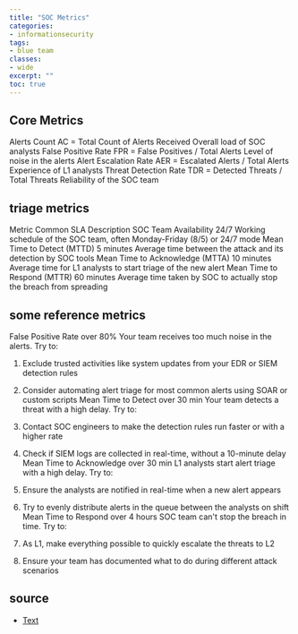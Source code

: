 ```yaml
---
title: "SOC Metrics"
categories: 
- informationsecurity
tags:
- blue team
classes: 
- wide
excerpt: "" 
toc: true
--- 
```


## Core Metrics

Alerts Count 	AC = Total Count of Alerts Received 	Overall load of SOC analysts
False Positive Rate 	FPR = False Positives / Total Alerts 	Level of noise in the alerts
Alert Escalation Rate 	AER = Escalated Alerts / Total Alerts 	Experience of L1 analysts
Threat Detection Rate 	TDR = Detected Threats / Total Threats 	Reliability of the SOC team

## triage metrics

Metric 	Common SLA 	Description
SOC Team Availability 	24/7 	Working schedule of the SOC team, often Monday-Friday (8/5) or 24/7 mode
Mean Time to Detect (MTTD) 	5 minutes 	Average time between the attack and its detection by SOC tools
Mean Time to Acknowledge (MTTA) 	10 minutes 	Average time for L1 analysts to start triage of the new alert
Mean Time to Respond (MTTR) 	60 minutes 	Average time taken by SOC to actually stop the breach from spreading

## some reference metrics

False Positive Rate
over 80% 	Your team receives too much noise in the alerts. Try to:

1. Exclude trusted activities like system updates from your EDR or SIEM detection rules
2. Consider automating alert triage for most common alerts using SOAR or custom scripts
Mean Time to Detect
over 30 min 	Your team detects a threat with a high delay. Try to:

1. Contact SOC engineers to make the detection rules run faster or with a higher rate
2. Check if SIEM logs are collected in real-time, without a 10-minute delay
Mean Time to Acknowledge
over 30 min 	L1 analysts start alert triage with a high delay. Try to:

1. Ensure the analysts are notified in real-time when a new alert appears
2. Try to evenly distribute alerts in the queue between the analysts on shift
Mean Time to Respond
over 4 hours 	SOC team can't stop the breach in time. Try to:

1. As L1, make everything possible to quickly escalate the threats to L2
2. Ensure your team has documented what to do during different attack scenarios

## source

* [Text][def]

[def]: https://tryhackme.com/room/socmetricsobjectives
